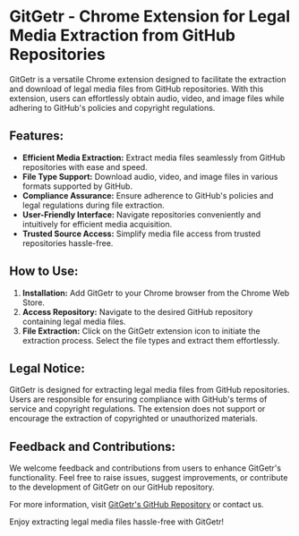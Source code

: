 # GitGetr - Chrome Extension for Legal Media Extraction from GitHub Repositories

GitGetr is a versatile Chrome extension designed to facilitate the extraction and download of legal media files from GitHub repositories. With this extension, users can effortlessly obtain audio, video, and image files while adhering to GitHub's policies and copyright regulations.

## Features:
- **Efficient Media Extraction:** Extract media files seamlessly from GitHub repositories with ease and speed.
- **File Type Support:** Download audio, video, and image files in various formats supported by GitHub.
- **Compliance Assurance:** Ensure adherence to GitHub's policies and legal regulations during file extraction.
- **User-Friendly Interface:** Navigate repositories conveniently and intuitively for efficient media acquisition.
- **Trusted Source Access:** Simplify media file access from trusted repositories hassle-free.

## How to Use:
1. **Installation:** Add GitGetr to your Chrome browser from the Chrome Web Store.
2. **Access Repository:** Navigate to the desired GitHub repository containing legal media files.
3. **File Extraction:** Click on the GitGetr extension icon to initiate the extraction process. Select the file types and extract them effortlessly.

## Legal Notice:
GitGetr is designed for extracting legal media files from GitHub repositories. Users are responsible for ensuring compliance with GitHub's terms of service and copyright regulations. The extension does not support or encourage the extraction of copyrighted or unauthorized materials.

## Feedback and Contributions:
We welcome feedback and contributions from users to enhance GitGetr's functionality. Feel free to raise issues, suggest improvements, or contribute to the development of GitGetr on our GitHub repository.

For more information, visit [GitGetr's GitHub Repository]([link_to_repository](https://github.com/solowmow/GitGetr)) or contact us.

Enjoy extracting legal media files hassle-free with GitGetr!
